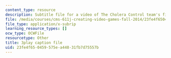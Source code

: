 ```yaml
---
content_type: resource
description: Subtitle file for a video of The Cholera Control team's final presentation.
file: /media/courses/cms-611j-creating-video-games-fall-2014/23fe4f650459575ea44831fb7d75557b_sKolTx6sxUo.vtt
file_type: application/x-subrip
learning_resource_types: []
ocw_type: OCWFile
resourcetype: Other
title: 3play caption file
uid: 23fe4f65-0459-575e-a448-31fb7d75557b
---
```

